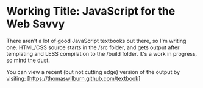 Working Title: JavaScript for the Web Savvy
===========================================

There aren't a lot of good JavaScript textbooks out there, so I'm writing one. HTML/CSS source starts in the /src folder, and gets output after templating and LESS compilation to the /build folder. It's a work in progress, so mind the dust.

You can view a recent (but not cutting edge) version of the output by visiting: [https://thomaswilburn.github.com/textbook]
